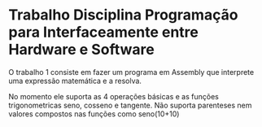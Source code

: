 # Trabalho Disciplina Programação para Interfaceamente entre Hardware e Software

O trabalho 1 consiste em fazer um programa em Assembly que interprete uma expressão matemática e a resolva.

No momento ele suporta as 4 operações básicas e as funções trigonometricas seno, cosseno e tangente. Não suporta parenteses nem valores compostos nas funções como seno(10+10)
